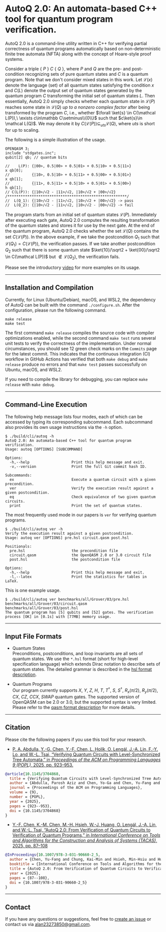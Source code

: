 # AutoQ 2.0: An automata-based C++ tool for quantum program verification.

AutoQ 2.0 is a command-line utility written in C++ for verifying partial correctness of quantum programs automatically based on non-deterministic finite tree automata (NFTA) along with the concept of Hoare-style proof systems.

Consider a triple \{ $P$ \} $C$ \{ $Q$ \}, where $P$ and $Q$ are the pre- and post-condition recognizing sets of pure quantum states and $C$ is a quantum program. Note that we don't consider mixed states in this work. Let $\mathcal L(x)$ denote the language (set) of all quantum states satisfying the condition $x$ and $C(L)$ denote the output set of quantum states generated by the quantum program $C$ transforming the initial set of quantum states $L$. Then essentially, AutoQ 2.0 simply checks whether each quantum state in $\mathcal L(P)$ reaches some state in $\mathcal L(Q)$ *up to a nonzero complex factor* after being transformed by the program $C$, i.e., whether $\forall \ket{s} \in C(\mathcal L(P)),\ \exists c\in\mathbb C\setminus\\{0\\}$ such that $c\ket{s}\in \mathcal L(Q)$. We may denote it by $C(\mathcal L(P)) \subseteq_{uts} \mathcal L(Q)$, where $uts$ is short for up to scaling.

The following is a simple illustration of the usage.
```
OPENQASM 3;
include "stdgates.inc";
qubit[2] qb; // quantum bits

//    L(P): {|00>, 0.5|00> + 0.5|01> + 0.5|10> + 0.5|11>}
x qb[0];
//          {|10>, 0.5|10> + 0.5|11> + 0.5|00> + 0.5|01>}
x qb[1];
//          {|11>, 0.5|11> + 0.5|10> + 0.5|01> + 0.5|00>}
h qb[1];
// C(L(P)): {|10>/√2 - |11>/√2, |10>/√2 + |00>/√2}
/******************************************************/
//  L(Q_1): {|10>/√2 - |11>/√2, |10>/√2 + |00>/√2} -> pass
//  L(Q_2): {|10>/√2 - |11>/√2, |10>/√2 - |00>/√2} -> fail
```
The program starts from an initial set of quantum states $\mathcal L(P)$. Immediately after executing each gate, AutoQ 2.0 computes the resulting transformation of the quantum states and stores it for use by the next gate. At the end of the quantum program, AutoQ 2.0 checks whether the set $\mathcal L(Q)$ contains the set $C(\mathcal L(P))$. In the above example, if we take the postcondition $Q_1$ such that $\mathcal L(Q_1) = C(\mathcal L(P))$, the verification passes. If we take another postcondition $Q_2$ such that there is some quantum state $\ket{10}/\sqrt2 + \ket{00}/\sqrt2 \in C(\mathcal L(P))$ but $\not\in \mathcal L(Q_2)$, the verification fails.

Please see the introductory [video](https://www.youtube.com/watch?v=1pO6bBvEaLM) for more examples on its usage.

---

## Installation and Compilation

Currently, for Linux (Ubuntu/Debian), macOS, and WSL2, the dependency of AutoQ can be built with the command `./configure.sh`. After the configuration, please run the following command.
```
make release
make test
```
The first command `make release` compiles the source code with compiler optimizations enabled, while the second command `make test` runs several unit tests to verify the correctness of the implementation. Under normal circumstances, you should see 12 green check marks on the `Commits` page for the latest commit. This indicates that the continuous integration (CI) workflow in GitHub Actions has verified that both `make debug` and `make release` produce no errors and that `make test` passes successfully on Ubuntu, macOS, and WSL2.

If you need to compile the library for debugging, you can replace `make release` with `make debug`.

---

## Command-Line Execution
The following help message lists four modes, each of which can be accessed by typing its corresponding subcommand. Each subcommand also provides its own usage instructions via the `-h` option.
```
$ ./build/cli/autoq -h
AutoQ 2.0: An automata-based C++ tool for quantum program verification.
Usage: autoq [OPTIONS] [SUBCOMMAND]

Options:
  -h,--help                   Print this help message and exit.
  -v,--version                Print the full Git commit hash ID.

Subcommands:
  ex                          Execute a quantum circuit with a given precondition.
  ver                         Verify the execution result against a given postcondition.
  eq                          Check equivalence of two given quantum circuits.
  print                       Print the set of quantum states.
```

The most frequently used mode in our papers is `ver` for verifying quantum programs.
```
$ ./build/cli/autoq ver -h
Verify the execution result against a given postcondition.
Usage: autoq ver [OPTIONS] pre.hsl circuit.qasm post.hsl

Positionals:
  pre.hsl                     the precondition file
  circuit.qasm                the OpenQASM 2.0 or 3.0 circuit file
  post.hsl                    the postcondition file

Options:
  -h,--help                   Print this help message and exit.
  -l,--latex                  Print the statistics for tables in LaTeX.
```

This is one example usage.
```
$ ./build/cli/autoq ver benchmarks/all/Grover/03/pre.hsl benchmarks/all/Grover/03/circuit.qasm benchmarks/all/Grover/03/post.hsl
The quantum program has [5] qubits and [52] gates. The verification process [OK] in [0.1s] with [77MB] memory usage.
```

---

## Input File Formats

* Quantum States<br>
Preconditions, postconditions, and loop invariants are all sets of quantum states. We use the `*.hsl` format (short for high-level specification language) which extends Dirac notation to describe sets of quantum states. The detailed grammar is described in the [hsl format description](./docs/hsl_description.md).<br>

* Quantum Programs<br>
Our program currently supports $X$, $Y$, $Z$, $H$, $T$, $T^\dagger$, $S$, $S^\dagger$, $R_x(\pi/2)$, $R_y(\pi/2)$, $CX$, $CZ$, $CCX$, $SWAP$ quantum gates. The supported version of OpenQASM can be 2.0 or 3.0, but the supported syntax is very limited. Please refer to the [qasm format description](./docs/qasm_description.md) for more details.

---

## Citation
Please cite the following papers if you use this tool for your research.

* <summary>
  <a href="https://dl.acm.org/doi/10.1145/3704868">P. A. Abdulla, Y.-G. Chen, Y.-F. Chen, L. Holík, O. Lengál, J.-A. Lin, F.-Y. Lo, and W.-L. Tsai, “Verifying Quantum Circuits with Level-Synchronized Tree Automata,” in <em>Proceedings of the ACM on Programming Languages 9 (POPL)</em>, 2025, pp. 923–953.</a>
</summary>

```bibtex
@article{10.1145/3704868,
  title = {Verifying Quantum Circuits with Level-Synchronized Tree Automata},
  author = {Abdulla, Parosh Aziz and Chen, Yo-Ga and Chen, Yu-Fang and Hol\'{\i}k, Luk\'{a}\v{s} and Leng\'{a}l, Ond\v{r}ej and Lin, Jyun-Ao and Lo, Fang-Yi and Tsai, Wei-Lun},
  journal = {Proceedings of the ACM on Programming Languages},
  volume = {9},
  number = {POPL},
  year = {2025},
  pages = {923--953},
  doi = {10.1145/3704868}
}
```

* <summary>
  <a href="https://link.springer.com/chapter/10.1007/978-3-031-90660-2_5">Y.-F. Chen, K.-M. Chen, M.-H. Hsieh, W.-J. Huang, O. Lengál, J.-A. Lin, and W.-L. Tsai, “AutoQ 2.0: From Verification of Quantum Circuits to Verification of Quantum Programs,” in <em>International Conference on Tools and Algorithms for the Construction and Analysis of Systems (TACAS)</em>, 2025, pp. 87–108</a>
</summary>

```bibtex
@InProceedings{10.1007/978-3-031-90660-2_5,
  author = {Chen, Yu-Fang and Chung, Kai-Min and Hsieh, Min-Hsiu and Huang, Wei-Jia and Leng{\'a}l, Ond{\v{r}}ej and Lin, Jyun-Ao and Tsai, Wei-Lun},
  booktitle = {International Conference on Tools and Algorithms for the Construction and Analysis of Systems (TACAS)},
  title = {AutoQ 2.0: From Verification of Quantum Circuits to Verification of Quantum Programs},
  year = {2025},
  pages = {87--108},
  doi = {10.1007/978-3-031-90660-2_5}
}
```

---

## Contact

If you have any questions or suggestions, feel free to [create an issue](https://github.com/fmlab-iis/AutoQ/issues) or contact us via alan23273850@gmail.com.
